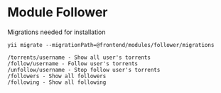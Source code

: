 Module Follower
==============

Migrations needed for installation
```
yii migrate --migrationPath=@frontend/modules/follower/migrations
```

```
/torrents/username - Show all user's torrents
/follow/username - Follow user's torrents
/unfollow/username - Stop follow user's torrents
/followers - Show all followers
/following - Show all following
```
